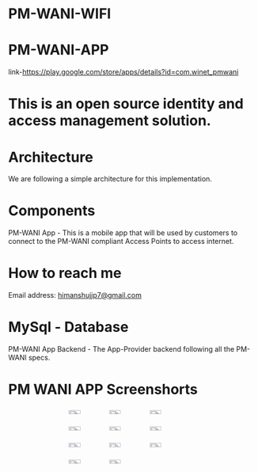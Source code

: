 # PM-WANI-WIFI
# PM-WANI-APP
 link-https://play.google.com/store/apps/details?id=com.winet_pmwani
# This is an open source identity and access management solution.
# Architecture
We are following a simple architecture for this implementation.

# Components
PM-WANI App - This is a mobile app that will be used by customers to connect to the PM-WANI compliant Access Points to access internet. 
# How to reach me 
Email address: himanshujjp7@gmail.com
 <br />


# MySql - Database

PM-WANI App Backend - The App-Provider backend following all the PM-WANI specs.

# PM WANI APP Screenshorts


<div style="display: flex; justify-content: center;">
<div>

<img  src="https://github.com/himanshujjp/PM-WANI-WIFI/assets/62508138/5a8a0447-02a4-4f27-a0f0-7d89ab0510c7" width="30%">
<img   src="https://github.com/himanshujjp/PM-WANI-WIFI/assets/62508138/4f9892f1-46e6-4a9d-8293-fe3f7e385164" width="30%">
<img  src="https://github.com/himanshujjp/PM-WANI-WIFI/assets/62508138/71528d99-3b30-4698-af60-fe14f36a230d" width="30%">
<img  src="https://github.com/himanshujjp/PM-WANI-WIFI/assets/62508138/bcfc6d0b-d448-4b95-a64b-0198498c490a" width="30%">
<img src="https://github.com/himanshujjp/PM-WANI-WIFI/assets/62508138/c50cd0b9-8f24-4b4a-916d-9a1aec47471a" width="30%">
<img  src="https://github.com/himanshujjp/PM-WANI-WIFI/assets/62508138/8dad1d4f-eac7-4af5-bb45-3c3c18592141" width="30%">
<img  src="https://github.com/himanshujjp/PM-WANI-WIFI/assets/62508138/4277db37-c5bc-43ec-b56f-5545a4bebd67" width="30%">
<img  src="https://github.com/himanshujjp/PM-WANI-WIFI/assets/62508138/0dd5f386-47de-4ea7-a13f-d0bd26df8a91" width="30%">
<img src="https://github.com/himanshujjp/PM-WANI-WIFI/assets/62508138/0a5409fc-48f2-405e-925c-68308915b68a" width="30%">
<img src="https://github.com/himanshujjp/PM-WANI-WIFI/assets/62508138/92a5d5e5-b372-456d-9d1f-0c03b432f72f" width="30%">
<img   src="https://github.com/himanshujjp/PM-WANI-WIFI/assets/62508138/97cef06f-fc83-4744-a9e8-60553dd4cf49" width="30%">

 </div>
</div>
